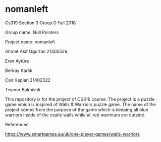 # nomanleft
Cs319 Section 3 Group D Fall 2018

Group name: Null Pointers

Project name: nomanleft

Ahmet Akif Uğurtan 21400526

Eren Aytüre

Berkay Karlık

Can Kaplan  21402322

Teymur Bakhishli

This repository is for the project of CS319 course. The project is a puzzle game which is inspired of Walls & Warriors puzzle game. The name of the project comes from the purpose of the game which is keeping all blue warriors inside of the castle walls while all red warriours are outside.

References:

https://www.smartgames.eu/uk/one-player-games/walls-warriors
